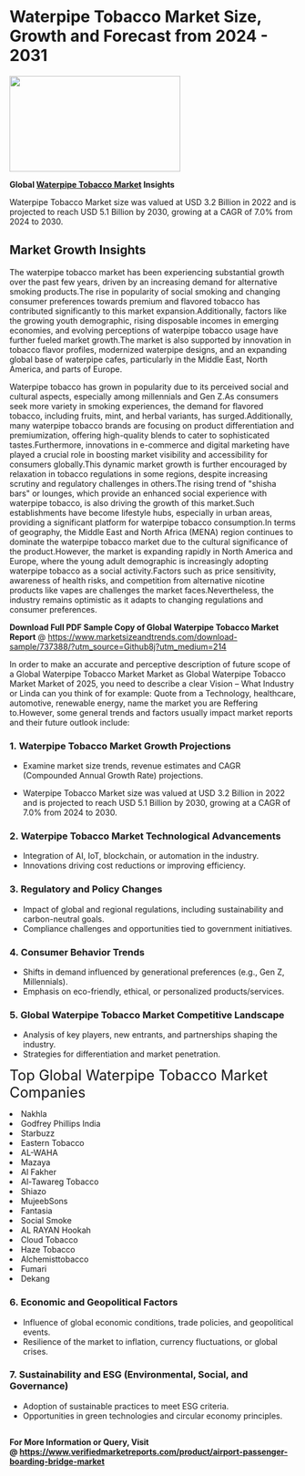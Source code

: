 <H1>Waterpipe Tobacco Market Size, Growth and Forecast from 2024 - 2031</H1><img class="aligncenter size-medium wp-image-584254" src="https://thirdeyenews.in/wp-content/uploads/2024/09/Global-Market-Research-300x168.jpeg" alt="" width="300" height="168" /><p><strong>Global&nbsp;<a href="https://www.marketsizeandtrends.com/download-sample/737388/?utm_source=Github8j?utm_medium=214">Waterpipe Tobacco Market</a> Insights</strong></p><p>Waterpipe Tobacco Market size was valued at USD 3.2 Billion in 2022 and is projected to reach USD 5.1 Billion by 2030, growing at a CAGR of 7.0% from 2024 to 2030.</p><p><h2>Market Growth Insights</h2> <p>The waterpipe tobacco market has been experiencing substantial growth over the past few years, driven by an increasing demand for alternative smoking products.The rise in popularity of social smoking and changing consumer preferences towards premium and flavored tobacco has contributed significantly to this market expansion.Additionally, factors like the growing youth demographic, rising disposable incomes in emerging economies, and evolving perceptions of waterpipe tobacco usage have further fueled market growth.The market is also supported by innovation in tobacco flavor profiles, modernized waterpipe designs, and an expanding global base of waterpipe cafes, particularly in the Middle East, North America, and parts of Europe.</p> <p>Waterpipe tobacco has grown in popularity due to its perceived social and cultural aspects, especially among millennials and Gen Z.As consumers seek more variety in smoking experiences, the demand for flavored tobacco, including fruits, mint, and herbal variants, has surged.Additionally, many waterpipe tobacco brands are focusing on product differentiation and premiumization, offering high-quality blends to cater to sophisticated tastes.Furthermore, innovations in e-commerce and digital marketing have played a crucial role in boosting market visibility and accessibility for consumers globally.This dynamic market growth is further encouraged by relaxation in tobacco regulations in some regions, despite increasing scrutiny and regulatory challenges in others.The rising trend of "shisha bars" or lounges, which provide an enhanced social experience with waterpipe tobacco, is also driving the growth of this market.Such establishments have become lifestyle hubs, especially in urban areas, providing a significant platform for waterpipe tobacco consumption.In terms of geography, the Middle East and North Africa (MENA) region continues to dominate the waterpipe tobacco market due to the cultural significance of the product.However, the market is expanding rapidly in North America and Europe, where the young adult demographic is increasingly adopting waterpipe tobacco as a social activity.Factors such as price sensitivity, awareness of health risks, and competition from alternative nicotine products like vapes are challenges the market faces.Nevertheless, the industry remains optimistic as it adapts to changing regulations and consumer preferences.</p> <p><span class=""><strong>Download Full PDF Sample Copy of Global Waterpipe Tobacco Market Report</strong> @ <a href="https://www.marketsizeandtrends.com/download-sample/737388/?utm_source=Github8j?utm_medium=214" target="_blank">https://www.marketsizeandtrends.com/download-sample/737388/?utm_source=Github8j?utm_medium=214</a></span></p><p>In order to make an accurate and perceptive description of future scope of a Global&nbsp;Waterpipe Tobacco Market Market as Global&nbsp;Waterpipe Tobacco Market Market of 2025, you need to describe a clear Vision &ndash; What Industry or Linda can you think of for example: Quote from a Technology, healthcare, automotive, renewable energy, name the market you are Reffering to.However, some general trends and factors usually impact market reports and their future outlook include:</p><h3>1.&nbsp;<strong>Waterpipe Tobacco Market Growth Projections</strong></h3><ul><li>Examine market size trends, revenue estimates and CAGR (Compounded Annual Growth Rate) projections.</li><li><p>Waterpipe Tobacco Market size was valued at USD 3.2 Billion in 2022 and is projected to reach USD 5.1 Billion by 2030, growing at a CAGR of 7.0% from 2024 to 2030.</p></li></ul><h3>2.&nbsp;<strong>Waterpipe Tobacco Market Technological Advancements</strong></h3><ul><li>Integration of AI, IoT, blockchain, or automation in the industry.</li><li>Innovations driving cost reductions or improving efficiency.</li></ul><h3>3.&nbsp;<strong>Regulatory and Policy Changes</strong></h3><ul><li>Impact of global and regional regulations, including sustainability and carbon-neutral goals.</li><li>Compliance challenges and opportunities tied to government initiatives.</li></ul><h3>4.&nbsp;<strong>Consumer Behavior Trends</strong></h3><ul><li>Shifts in demand influenced by generational preferences (e.g., Gen Z, Millennials).</li><li>Emphasis on eco-friendly, ethical, or personalized products/services.</li></ul><h3>5.&nbsp;<strong>Global Waterpipe Tobacco Market Competitive Landscape</strong></h3><ul><li>Analysis of key players, new entrants, and partnerships shaping the industry.</li><li>Strategies for differentiation and market penetration.</li></ul><p data-pm-slice="1 1 []"><span style="color: inherit; font-family: inherit; font-size: 25px;">Top Global Waterpipe Tobacco Market Companies</span></p><div class="" data-test-id=""><p><li>Nakhla</li><li> Godfrey Phillips India</li><li> Starbuzz</li><li> Eastern Tobacco</li><li> AL-WAHA</li><li> Mazaya</li><li> Al Fakher</li><li> Al-Tawareg Tobacco</li><li> Shiazo</li><li> MujeebSons</li><li> Fantasia</li><li> Social Smoke</li><li> AL RAYAN Hookah</li><li> Cloud Tobacco</li><li> Haze Tobacco</li><li> Alchemisttobacco</li><li> Fumari</li><li> Dekang</li></p></div><h3>6.&nbsp;<strong>Economic and Geopolitical Factors</strong></h3><ul><li>Influence of global economic conditions, trade policies, and geopolitical events.</li><li>Resilience of the market to inflation, currency fluctuations, or global crises.</li></ul><h3>7.&nbsp;<strong>Sustainability and ESG (Environmental, Social, and Governance)</strong></h3><ul><li>Adoption of sustainable practices to meet ESG criteria.</li><li>Opportunities in green technologies and circular economy principles.</li></ul><h2><strong style="font-size: 14px;">For More Information or Query, Visit @&nbsp;</strong><a style="background-color: #ffffff; font-size: 14px;" href="https://www.marketsizeandtrends.com/report/waterpipe-tobacco-market/" target="_blank">https://www.verifiedmarketreports.com/product/airport-passenger-boarding-bridge-market</a></h2>